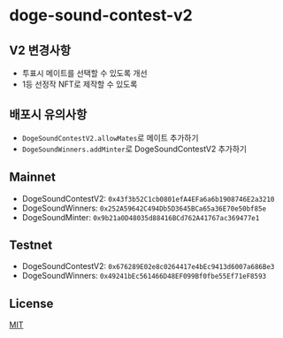 # doge-sound-contest-v2

## V2 변경사항
- 투표시 메이트를 선택할 수 있도록 개선
- 1등 선정작 NFT로 제작할 수 있도록

## 배포시 유의사항
- `DogeSoundContestV2.allowMates`로 메이트 추가하기
- `DogeSoundWinners.addMinter`로 DogeSoundContestV2 추가하기

## Mainnet
- DogeSoundContestV2: `0x43f3b52C1cb0801efA4EFa6a6b1908746E2a3210`
- DogeSoundWinners: `0x252A59642C494Db5D3645BCa65a36E70e50bf85e`
- DogeSoundMinter: `0x9b21a0D48035d88416BCd762A41767ac369477e1`

## Testnet
- DogeSoundContestV2: `0x676289E02e8c0264417e4bEc9413d6007a686Be3`
- DogeSoundWinners: `0x49241bEc561466D48EF099Bf0fbe55Ef71eF8593`

## License
[MIT](LICENSE)
